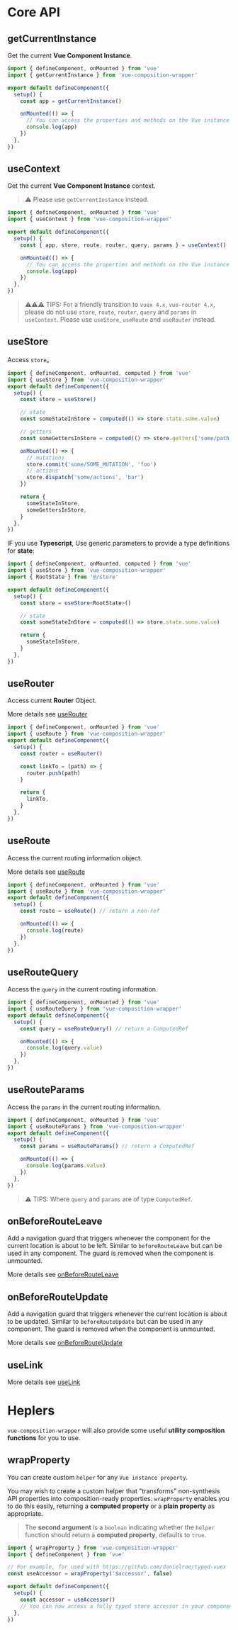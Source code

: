 # Core API

## getCurrentInstance

Get the current **Vue Component Instance**.

```ts
import { defineComponent, onMounted } from 'vue'
import { getCurrentInstance } from 'vue-composition-wrapper'

export default defineComponent({
  setup() {
    const app = getCurrentInstance()

    onMounted(() => {
      // You can access the properties and methods on the Vue instance from `app`
      console.log(app)
    })
  },
})
```

## useContext

Get the current **Vue Component Instance** context.

> :warning: Please use `getCurrentInstance` instead.

```js
import { defineComponent, onMounted } from 'vue'
import { useContext } from 'vue-composition-wrapper'

export default defineComponent({
  setup() {
    const { app, store, route, router, query, params } = useContext()

    onMounted(() => {
      // You can access the properties and methods on the Vue instance from `app`
      console.log(app)
    })
  },
})
```

> :warning::warning::warning: TIPS: For a friendly transition to `vuex 4.x`, `vue-router 4.x`, please do not use `store`, `route`, `router`, `query` and `params` in `useContext`.
Please use `useStore`, `useRoute` and `useRouter` instead.

## useStore

Access `store`。

```js
import { defineComponent, onMounted, computed } from 'vue'
import { useStore } from 'vue-composition-wrapper'
export default defineComponent({
  setup() {
    const store = useStore()

    // state
    const someStateInStore = computed(() => store.state.some.value)

    // getters
    const someGettersInStore = computed(() => store.getters['some/path'])

    onMounted(() => {
      // mutations
      store.commit('some/SOME_MUTATION', 'foo')
      // actions
      store.dispatch('some/actions', 'bar')
    })

    return {
      someStateInStore,
      someGettersInStore,
    }
  },
})
```

IF you use **Typescript**, Use generic parameters to provide a type definitions for **state**:

```ts
import { defineComponent, onMounted, computed } from 'vue'
import { useStore } from 'vue-composition-wrapper'
import { RootState } from '@/store'

export default defineComponent({
  setup() {
    const store = useStore<RootState>()

    // state
    const someStateInStore = computed(() => store.state.some.value)

    return {
      someStateInStore,
    }
  },
})
```

## useRouter

Access current **Router** Object.

More details see [useRouter](https://router.vuejs.org/api/#Functions-useRouter)

```js
import { defineComponent, onMounted } from 'vue'
import { useRoute } from 'vue-composition-wrapper'
export default defineComponent({
  setup() {
    const router = useRouter()

    const linkTo = (path) => {
      router.push(path)
    }

    return {
      linkTo,
    }
  },
})
```

## useRoute

Access the current routing information object.

More details see [useRoute](https://router.vuejs.org/api/#Functions-useRoute)

```js
import { defineComponent, onMounted } from 'vue'
import { useRoute } from 'vue-composition-wrapper'
export default defineComponent({
  setup() {
    const route = useRoute() // return a non-ref

    onMounted(() => {
      console.log(route)
    })
  },
})
```

## useRouteQuery

Access the `query` in the current routing information.

```js
import { defineComponent, onMounted } from 'vue'
import { useRouteQuery } from 'vue-composition-wrapper'
export default defineComponent({
  setup() {
    const query = useRouteQuery() // return a ComputedRef

    onMounted(() => {
      console.log(query.value) 
    })
  },
})
```

## useRouteParams

Access the `params` in the current routing information.

```js
import { defineComponent, onMounted } from 'vue'
import { useRouteParams } from 'vue-composition-wrapper'
export default defineComponent({
  setup() {
    const params = useRouteParams() // return a ComputedRef

    onMounted(() => {
      console.log(params.value) 
    })
  },
})
```

> :warning: TIPS: Where  `query` and `params` are of type `ComputedRef`.


## onBeforeRouteLeave

Add a navigation guard that triggers whenever the component for the current location is about to be left. Similar to `beforeRouteLeave` but can be used in any component. The guard is removed when the component is unmounted.

More details see [onBeforeRouteLeave](https://router.vuejs.org/api/#Functions-onBeforeRouteLeave)


## onBeforeRouteUpdate

Add a navigation guard that triggers whenever the current location is about to be updated. Similar to `beforeRouteUpdate` but can be used in any component. The guard is removed when the component is unmounted.

More details see [onBeforeRouteUpdate](https://router.vuejs.org/api/#Functions-onBeforeRouteUpdate)


## useLink

More details see [useLink](https://router.vuejs.org/api/#Functions-useLink)

# Heplers

`vue-composition-wrapper` will also provide some useful **utility composition functions** for you to use.

## wrapProperty

You can create custom `helper` for any `Vue instance property`.

You may wish to create a custom helper that "transforms" non-synthesis API properties into composition-ready properties. `wrapProperty` enables you to do this easily, returning a **computed property** or a **plain property** as appropriate.

> The **second argument** is a `boolean` indicating whether the `helper` function should return a **computed property**, defaults to `true`.

```js
import { wrapProperty } from 'vue-composition-wrapper'
import { defineComponent } from 'vue'

// For example, for used with https://github.com/danielroe/typed-vuex
const useAccessor = wrapProperty('$accessor', false)

export default defineComponent({
  setup() {
    const accessor = useAccessor()
    // You can now access a fully typed store accessor in your component
  },
})
```